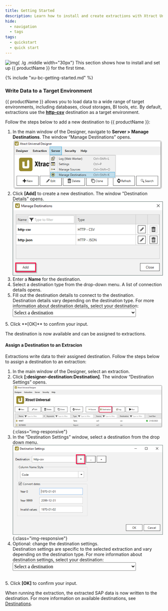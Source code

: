 ```yaml
---
title: Getting Started
description: Learn how to install and create extractions with Xtract Universal.
hide:
  - navigation
  - tags
tags:
  - quickstart
  - quick start  
---
```


![img](./assets/images/logos/theo-thumbs.png){ .lg .middle width="30px"} This section shows how to install and set up {{ productName }} for the first time. 

{% include "xu-bc-getting-started.md" %}


### Write Data to a Target Environment

<!---
this script generates a link to the destination details of the selected destination (in step 5)
the option in the list must be set as follows:
	<option value="name-of-the-md-file-of-the-destination">DisplayedName</option>
-->
  <script>
  function getSelectedValueDetails(){
	var selectedValueD = document.getElementById("destination").value;
	window.location = "../documentation/destinations/" + selectedValueD + "#destination-details"
	}
  </script> 
  
{{ productName }} allows you to load data to a wide range of target environments, including databases, cloud storages, BI tools, etc.
By default, extractions use the [**http-csv**](documentation/destinations/csv-via-http.md) destination as a target environment.

Follow the steps below to add a new destination to {{ productName }}:

1. In the main window of the Designer, navigate to **Server > Manage Destinations**. The window “Manage Destinations” opens.<br>
![xu-destinations](assets/images/xu/documentation/destinations/xu_destination.png)
2. Click **[Add]** to create a new destination. The window "Destination Details" opens.<br>
![destinations_load_manage_shared](assets/images/xu/documentation/destinations/destinations_load_manage_shared.png)
3. Enter a **Name** for the destination.
4. Select a destination type from the drop-down menu. 
A list of connection details opens.
5. Fill out the destination details to connect to the destination.<br>
Destination details vary depending on the destination type.
For more information about destination details, select your destination: <select name="destinationlist" id="destination" onChange="getSelectedValueDetails();" style="font-family:'Poppins'; font-size:16px; padding-top:3px; padding-bottom:3px;">
    <option value=" " disabled selected>Select a destination</option>
	<option value="alteryx">Alteryx</option>
	<option value="amazon-aws-s3">Amazon S3</option>
	<option value="amazon-redshift">Amazon Redshift</option>
	<option value="azure-storage">Azure Storage</option>
	<option value="azure-synapse-analytics">Azure Synapse Analytics</option>
	<option value="dataiku">Dataiku</option>
	<option value="exasol">EXASolution</option>
    <option value="csv-flat-file">Flat File CSV</option>
    <option value="json-flat-file">Flat File JSON</option>
    <option value="parquet">Flat File Parquet</option>
	<option value="google-cloud-storage">Google Cloud Storage</option>
	<option value="csv-via-http">HTTP CSV</option>
	<option value="json-via-http">HTTP JSON</option>
	<option value="huawei">Huawei Cloud OBS</option>
	<option value="ibm-db2">IBM Db2</option>
	<option value="knime">KNIME</option>
	<option value="microsoft-sql-server">Microsoft SQL Server</option>
	<option value="mysql">MySQL</option>
	<option value="oracle">Oracle</option>
	<option value="postgreSQL">PostgreSQL</option>
	<option value="Power-BI-Connector">Power BI Connector</option>
	<option value="qliksense-qlikview">QlikSense and QlikView</option>
	<option value="salesforce">Salesforce</option>
	<option value="sap-hana">SAP HANA</option>
	<option value="sharepoint">SharePoint</option>
	<option value="snowflake">Snowflake</option>
	<option value="server-report-services">Power BI Report Server (SQL Server Reporting Services)</option>
	<option value="tableau">Tableau</option>
  </select>
5. Click **[OK]** to confirm your input.

The destination is now available and can be assigned to extractions.

#### Assign a Destination to an Extracion

<!---
this script generates a link to the destination settings of the selected destination (in step 4)
the option in the list must be set as follows:
	<option value="name-of-the-md-file-of-the-destination">DisplayedName</option>
-->
  <script>
  function getSelectedValueSettings(){
	var selectedValueS = document.getElementById("destinationsettings").value;
	window.location = "../documentation/destinations/" + selectedValueS + "#destination-settings"
	}
  </script> 
  
Extractions write data to their assigned destination.
Follow the steps below to assign a destination to an extraction:

1. In the main window of the Designer, select an extraction.
2. Click **[:designer-destination:Destination]**. The window “Destination Settings” opens.<br>
![xu_designer_destination](assets/images/xu/documentation/destinations/xu_designer_destination.png){:class="img-responsive"}
3. In the “Destination Settings” window, select a destination from the drop down menu.<br>
![assign-destination](assets/images/xu/documentation/destinations/assign-destination.png){:class="img-responsive"}
4. Optional: change the destination settings.<br>
Destination settings are specific to the selected extraction and vary depending on the destination type.
For more information about destination settings, select your destination: <select id="destinationsettings" onChange="getSelectedValueSettings();" style="font-family:'Poppins'; font-size:16px; padding-top:3px; padding-bottom:3px;">
    <option value=" " disabled selected>Select a destination</option>
	<option value="alteryx">Alteryx</option>
	<option value="amazon-aws-s3">Amazon S3</option>
	<option value="amazon-redshift">Amazon Redshift</option>
	<option value="azure-storage">Azure Storage</option>
	<option value="azure-synapse-analytics">Azure Synapse Analytics</option>
	<option value="dataiku">Dataiku</option>
	<option value="exasol">EXASolution</option>
    <option value="csv-flat-file">Flat File CSV</option>
    <option value="json-flat-file">Flat File JSON</option>
    <option value="parquet">Flat File Parquet</option>
	<option value="google-cloud-storage">Google Cloud Storage</option>
	<option value="csv-via-http">HTTP CSV</option>
	<option value="json-via-http">HTTP JSON</option>
	<option value="huawei">Huawei Cloud OBS</option>
	<option value="ibm-db2">IBM Db2</option>
	<option value="knime">KNIME</option>
	<option value="microsoft-sql-server">Microsoft SQL Server</option>
	<option value="mysql">MySQL</option>
	<option value="oracle">Oracle</option>
	<option value="postgreSQL">PostgreSQL</option>
	<option value="Power-BI-Connector">Power BI Connector</option>
	<option value="qliksense-qlikview">QlikSense and QlikView</option>
	<option value="salesforce">Salesforce</option>
	<option value="sap-hana">SAP HANA</option>
	<option value="sharepoint">SharePoint</option>
	<option value="snowflake">Snowflake</option>
	<option value="server-report-services">Power BI Report Server (SQL Server Reporting Services)</option>
	<option value="tableau">Tableau</option>
  </select><br>
5. Click **[OK]** to confirm your input.

When running the extraction, the extracted SAP data is now written to the destination.
For more information on available destinations, see [Destinations](documentation/destinations/index.md).

